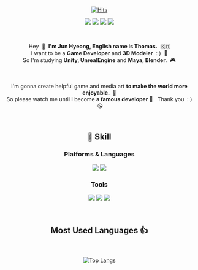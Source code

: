 

<div align="center">
  
<br/>
  
[![Hits](https://hits.seeyoufarm.com/api/count/incr/badge.svg?url=https%3A%2F%2Fgithub.com%2FJunbro0708&count_bg=%232CE7E1&title_bg=%2300B1FF&icon=&icon_color=%23DBDBDB&title=hits&edge_flat=true)](https://github.com/Junbro0708)
 

<img src="https://img.shields.io/badge/Blog-03C75A?style=flat-square&logo=Naver&logoColor=white&link=https://blog.naver.com/aktm708"/> <img src="https://img.shields.io/badge/aktm708@naver.com-EA4335?style=flat-square&logo=Gmail&logoColor=white&link=mailto:aktm708@naver.com"/> <img src="https://img.shields.io/badge/jun_bro0708-E4405F?style=flat-square&logo=Instagram&logoColor=white"/> <img src="https://img.shields.io/badge/aktm708-1877F2?style=flat-square&logo=FaceBook&logoColor=white&link=https://www.facebook.com/aktm708"/> 

<br/>

Hey &nbsp;👋&nbsp;&nbsp;**I'm Jun Hyeong, English name is Thomas.** &nbsp;🇰🇷         
I want to be a **Game Developer** and **3D Modeler** &nbsp;: ) &nbsp;🚀   
So I'm studying **Unity, UnrealEngine** and **Maya, Blender.** &nbsp;🎮

<br/>

I'm gonna create helpful game and media art **to make the world more enjoyable.** &nbsp;🤣   
So please watch me until I become **a famous developer** 🙏 &nbsp; Thank you &nbsp;: ) &nbsp;😘

<br/>

## 💪&nbsp;Skill

### Platforms & Languages

<img src="https://img.shields.io/badge/CS-50BCDF?style=flat-square&logo=c&logoColor=white"/> <img src="https://img.shields.io/badge/CPP-00599C?style=flat-square&logo=c%2B%2B&logoColor=white"/> 


### Tools

<img src="https://img.shields.io/badge/Unity-000000?style=flat-square&logo=Unity&logoColor=white"/> <img src="https://img.shields.io/badge/Unreal Engine-313131?style=flat-square&logo=unrealengine&logoColor=white"/> <img src="https://img.shields.io/badge/GitHub-181717?style=flat-square&logo=GitHub&logoColor=white"/> 
  
<br/>
  
## Most Used Languages&nbsp;👍 
  
<br/>

[![Top Langs](https://github-readme-stats.vercel.app/api/top-langs/?username=Junbro0708&layout=compact)](https://github.com/Junbro0708)
</div>






